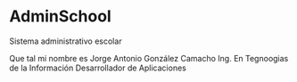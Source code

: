 # AdminSchool
Sistema administrativo escolar

Que tal mi nombre es Jorge Antonio González Camacho
Ing. En Tegnoogias de la Información Desarrollador de Aplicaciones 
